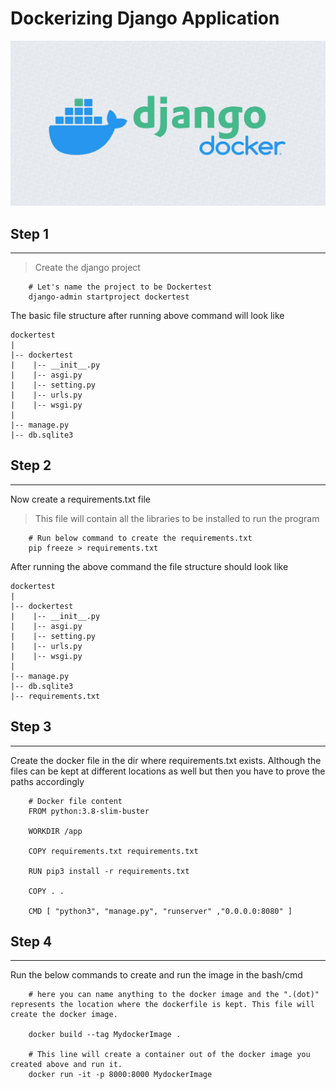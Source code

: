# Dockerizing Django Application

<div align="center">
<img src = "Images\docker2.jpg"  height = "50%" >
</div>

## Step 1
---

> Create the django project <br>
~~~
    # Let's name the project to be Dockertest 
    django-admin startproject dockertest
~~~


The basic file structure after running above command will look like 

    dockertest
    |
    |-- dockertest
    |    |-- __init__.py
    |    |-- asgi.py
    |    |-- setting.py
    |    |-- urls.py
    |    |-- wsgi.py
    |
    |-- manage.py
    |-- db.sqlite3

## Step 2
---

Now create a requirements.txt file 
> This file will contain all the libraries to be installed to run the program
~~~
    # Run below command to create the requirements.txt
    pip freeze > requirements.txt
~~~

After running the above command the file structure should look like

    dockertest
    |
    |-- dockertest
    |    |-- __init__.py
    |    |-- asgi.py
    |    |-- setting.py
    |    |-- urls.py
    |    |-- wsgi.py
    |
    |-- manage.py
    |-- db.sqlite3
    |-- requirements.txt


## Step 3
---

Create the docker file in the dir where requirements.txt exists. Although the files can be kept at different locations
as well but then you have to prove the paths accordingly

~~~
    # Docker file content
    FROM python:3.8-slim-buster
    
    WORKDIR /app
    
    COPY requirements.txt requirements.txt
    
    RUN pip3 install -r requirements.txt
    
    COPY . .
    
    CMD [ "python3", "manage.py", "runserver" ,"0.0.0.0:8080" ]

~~~

## Step 4
---

Run the below commands to create and run the image in the bash/cmd
~~~
    # here you can name anything to the docker image and the ".(dot)" represents the location where the dockerfile is kept. This file will create the docker image.
    
    docker build --tag MydockerImage .

    # This line will create a container out of the docker image you created above and run it.
    docker run -it -p 8000:8000 MydockerImage

~~~







